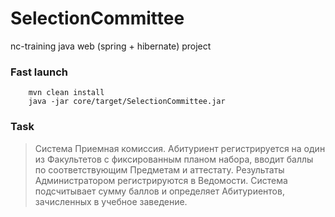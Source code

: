# SelectionCommittee
nc-training java web (spring + hibernate) project
### Fast launch

```
    mvn clean install
    java -jar core/target/SelectionCommittee.jar

```
### Task
>Система Приемная комиссия. Абитуриент регистрируется на один из Факультетов с фиксированным планом набора, вводит баллы по соответствующим Предметам и аттестату. Результаты Администратором регистрируются в Ведомости. Система подсчитывает сумму баллов и определяет Абитуриентов, зачисленных в учебное заведение.
